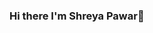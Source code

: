 ### Hi there I'm Shreya Pawar👋

<!--
**shreyap1221/shreyap1221** is a ✨ _special_ ✨ repository because its `README.md` (this file) appears on your GitHub profile.

Here are some ideas to get you started:

- 🔭 I’m currently pursuing my CSE Engineering from VIT college.
- 🔭 I’m currently working on Machine Learning, Deep Learning 
- 🌱 I’m currently learning React JS, ML, MERN Stack
- 💬 Ask me about Operating Systems, DBMS, SQL, C++
- 📫 How to reach me: [...](https://www.linkedin.com/in/shreyapawar002/)https://www.linkedin.com/in/shreyapawar002/
- 😄 Pronouns: She/her
- ⚡ Fun Fact: 🍔 Can't code on an empty stomach! 🍕 #FoodieForLife
-->
